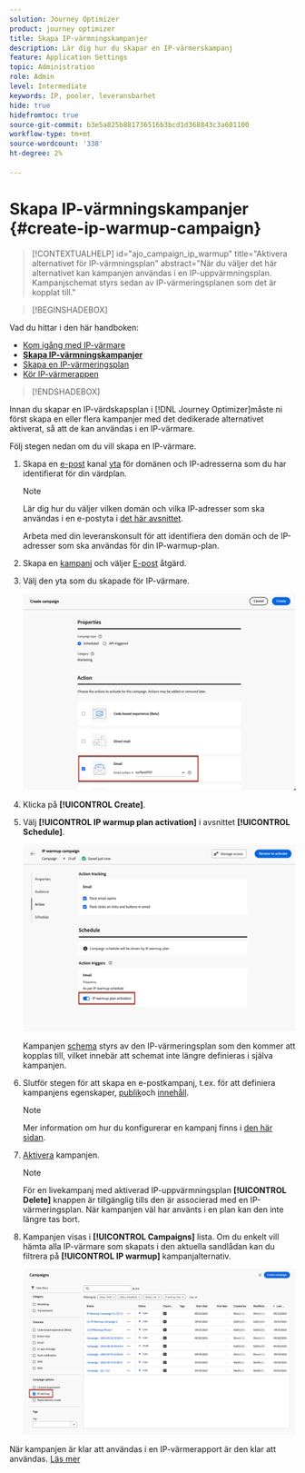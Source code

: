 ```yaml
---
solution: Journey Optimizer
product: journey optimizer
title: Skapa IP-värmningskampanjer
description: Lär dig hur du skapar en IP-värmerskampanj
feature: Application Settings
topic: Administration
role: Admin
level: Intermediate
keywords: IP, pooler, leveransbarhet
hide: true
hidefromtoc: true
source-git-commit: b3e5a825b881736516b3bcd1d368843c3a601100
workflow-type: tm+mt
source-wordcount: '338'
ht-degree: 2%

---
```


# Skapa IP-värmningskampanjer {#create-ip-warmup-campaign}

>[!CONTEXTUALHELP]
>id="ajo_campaign_ip_warmup"
>title="Aktivera alternativet för IP-värmningsplan"
>abstract="När du väljer det här alternativet kan kampanjen användas i en IP-uppvärmningsplan. Kampanjschemat styrs sedan av IP-värmeringsplanen som det är kopplat till."

>[!BEGINSHADEBOX]

Vad du hittar i den här handboken:

* [Kom igång med IP-värmare](ip-warmup-gs.md)
* **[Skapa IP-värmningskampanjer](ip-warmup-campaign.md)**
* [Skapa en IP-värmeringsplan](ip-warmup-plan.md)
* [Kör IP-värmerappen](ip-warmup-execution.md)

>[!ENDSHADEBOX]

Innan du skapar en IP-värdskapsplan i [!DNL Journey Optimizer]måste ni först skapa en eller flera kampanjer med det dedikerade alternativet aktiverat, så att de kan användas i en IP-värmare.

Följ stegen nedan om du vill skapa en IP-värmare.

1. Skapa en [e-post](../email/email-settings.md) kanal [yta](channel-surfaces.md) för domänen och IP-adresserna som du har identifierat för din värdplan.

   >[!NOTE]
   >
   >Lär dig hur du väljer vilken domän och vilka IP-adresser som ska användas i en e-postyta i [det här avsnittet](../email/email-settings.md#subdomains-and-ip-pools).
   >
   >Arbeta med din leveranskonsult för att identifiera den domän och de IP-adresser som ska användas för din IP-warmup-plan.<!--TBC-->

1. Skapa en [kampanj](../campaigns/create-campaign.md) och väljer [E-post](../email/create-email.md#create-email-journey-campaign) åtgärd.

1. Välj den yta som du skapade för IP-värmare.

   ![](assets/ip-warmup-campaign-surface.png)

   <!--You must use the same surface as the one that will be used for the asociated IP warmup plan. [Learn how to create an IP warmup plan](#create-ip-warmup-plan)-->

1. Klicka på **[!UICONTROL Create]**.

1. Välj **[!UICONTROL IP warmup plan activation]** i avsnittet **[!UICONTROL Schedule]**.

   ![](assets/ip-warmup-campaign-plan-activation.png)

   Kampanjen [schema](../campaigns/create-campaign.md#schedule) styrs av den IP-värmeringsplan som den kommer att kopplas till, vilket innebär att schemat inte längre definieras i själva kampanjen.

1. Slutför stegen för att skapa en e-postkampanj, t.ex. för att definiera kampanjens egenskaper, [publik](../audience/about-audiences.md)<!--best practices for IP warmup in terms of audience?-->och [innehåll](../email/get-started-email-design.md#key-steps).

   >[!NOTE]
   >
   >Mer information om hur du konfigurerar en kampanj finns i [den här sidan](../campaigns/get-started-with-campaigns.md).

1. [Aktivera](../campaigns/review-activate-campaign.md) kampanjen.

   >[!NOTE]
   >
   >För en livekampanj med aktiverad IP-uppvärmningsplan **[!UICONTROL Delete]** knappen är tillgänglig tills den är associerad med en IP-värmeringsplan. När kampanjen väl har använts i en plan kan den inte längre tas bort.

1. Kampanjen visas i **[!UICONTROL Campaigns]** lista. Om du enkelt vill hämta alla IP-värmare som skapats i den aktuella sandlådan kan du filtrera på **[!UICONTROL IP warmup]** kampanjalternativ.

   ![](assets/ip-warmup-campaign-filter.png)

När kampanjen är klar att användas i en IP-värmerapport är den klar att användas. [Läs mer](ip-warmup-plan.md)

<!--Any recommendations when defining an audience? i.e do you have to include all your database or a limited number or according to your Excel file?-->


